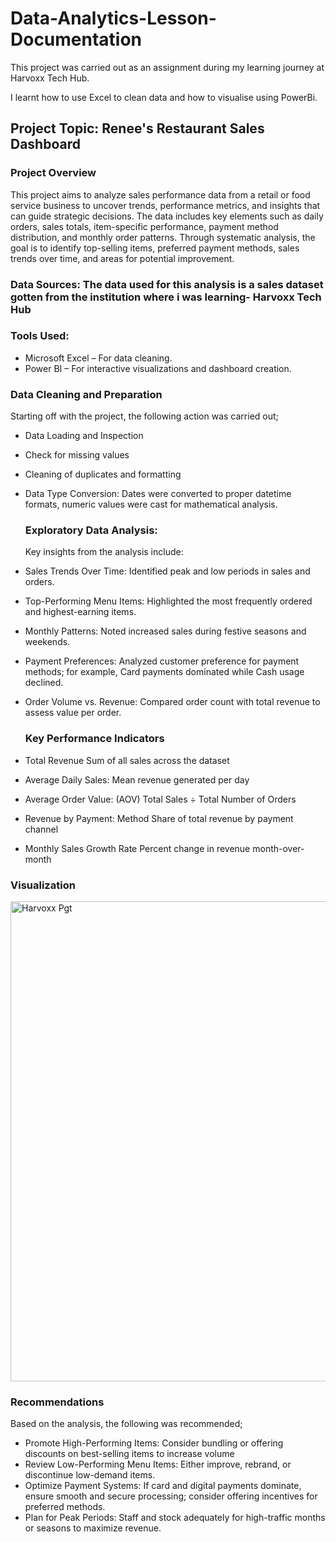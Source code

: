 # Data-Analytics-Lesson-Documentation
This project was carried out as an assignment during my learning journey at Harvoxx Tech Hub. 

I learnt how to use Excel to clean data and how to visualise using PowerBi.

## Project Topic: Renee's Restaurant Sales Dashboard

### Project Overview
This project aims to analyze sales performance data from a retail or food service business to uncover trends, performance metrics, and insights that can guide strategic decisions. The data includes key elements such as daily orders, sales totals, item-specific performance, payment method distribution, and monthly order patterns. Through systematic analysis, the goal is to identify top-selling items, preferred payment methods, sales trends over time, and areas for potential improvement.

### Data Sources: The data used for this analysis is a sales dataset gotten from the institution where i was learning- Harvoxx Tech Hub

### Tools Used: 
- Microsoft Excel – For data cleaning.
- Power BI – For interactive visualizations and dashboard creation.

### Data Cleaning and Preparation

Starting off with the project, the following action was carried out;
- Data Loading and Inspection
- Check for missing values
- Cleaning of duplicates and formatting
- Data Type Conversion: Dates were converted to proper datetime formats, numeric values were cast for mathematical analysis.

  ### Exploratory Data Analysis:

  Key insights from the analysis include:
- Sales Trends Over Time: Identified peak and low periods in sales and orders.
- Top-Performing Menu Items: Highlighted the most frequently ordered and highest-earning items.
- Monthly Patterns: Noted increased sales during festive seasons and weekends.
- Payment Preferences: Analyzed customer preference for payment methods; for example, Card payments dominated while Cash usage declined.
- Order Volume vs. Revenue: Compared order count with total revenue to assess value per order.

  ### Key Performance Indicators
- Total Revenue Sum of all sales across the dataset
-  Average Daily Sales: Mean revenue generated per day
-  Average Order Value: (AOV) Total Sales ÷ Total Number of Orders
-  Revenue by Payment: Method Share of total revenue by payment channel
-  Monthly Sales Growth Rate Percent change in revenue month-over-month

  ### Visualization 
  
<img width="1366" height="768" alt="Harvoxx Pgt" src="https://github.com/user-attachments/assets/e3c1406c-34e8-49e5-ac60-3f6a0ca5f5af" />

  ### Recommendations
  Based on the analysis, the following was recommended;
- Promote High-Performing Items: Consider bundling or offering discounts on best-selling items to increase volume
- Review Low-Performing Menu Items: Either improve, rebrand, or discontinue low-demand items.
- Optimize Payment Systems: If card and digital payments dominate, ensure smooth and secure processing; consider offering incentives for preferred methods.
- Plan for Peak Periods: Staff and stock adequately for high-traffic months or seasons to maximize revenue.
 
    

